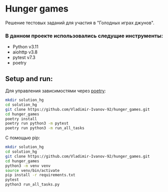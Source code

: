 # Hunger games

Решение тестовых заданий для участия в "Голодных играх джунов".

### В данном проекте использовались следущие инструменты:

- Python v3.11
- aiohttp v3.8
- pytest v7.3
- poetry

## Setup and run:

Для управления зависимостями через [poetry](https://python-poetry.org/):
```bash
mkdir solution_hg
cd solution_hg
git clone https://github.com/Vladimir-Ivanov-92/hunger_games.git
cd hunger_games
poetry install
poetry run python3 -m pytest
poetry run python3 -m run_all_tasks
```


С помощью pip:
```bash
mkdir solution_hg
cd solution_hg
git clone https://github.com/Vladimir-Ivanov-92/hunger_games.git
cd hunger_games
python3 -m venv venv
source venv/bin/activate
pip install -r requirements.txt
pytest
python3 run_all_tasks.py
```
